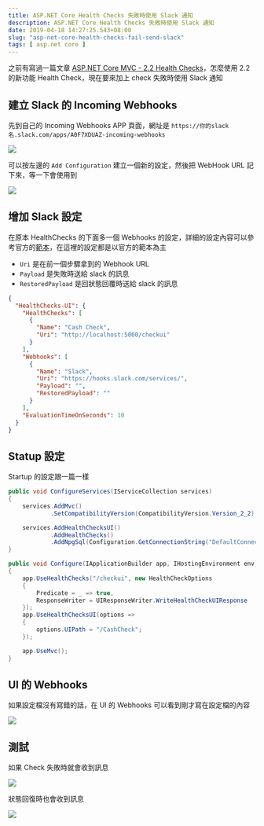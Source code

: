 ```yaml
---
title: ASP.NET Core Health Checks 失敗時使用 Slack 通知
description: ASP.NET Core Health Checks 失敗時使用 Slack 通知
date: 2019-04-18 14:27:25.543+08:00
slug: "asp-net-core-health-checks-fail-send-slack"
tags: [ asp.net core ]
---
```


之前有寫過一篇文章 [ASP.NET Core MVC - 2.2 Health Checks](https://blog.cashwu.com/blog/asp-net-core-mvc-health-checks)，怎麼使用 2.2 的新功能 Health Check，現在要來加上 check 失敗時使用 Slack 通知

## 建立 Slack 的 Incoming Webhooks

先到自己的  Incoming Webhooks APP 頁面，網址是 `https://你的slack名.slack.com/apps/A0F7XDUAZ-incoming-webhooks`

![](/images/404.webp)

可以按左邊的 `Add Configuration` 建立一個新的設定，然後把 WebHook URL 記下來，等一下會使用到

![](/images/404.webp)

## 增加 Slack 設定

在原本 HealthChecks 的下面多一個 Webhooks 的設定，詳細的設定內容可以參考官方的[範本](https://github.com/Xabaril/AspNetCore.Diagnostics.HealthChecks/blob/master/doc/webhooks.md)，在這裡的設定都是以官方的範本為主

- `Uri` 是在前一個步驟拿到的 Webhook URL
- `Payload` 是失敗時送給 slack 的訊息
- `RestoredPayload` 是回狀態回覆時送給 slack 的訊息

```json
{
  "HealthChecks-UI": {
    "HealthChecks": [
      {
        "Name": "Cash Check",
        "Uri": "http://localhost:5000/checkui"
      }
    ],
    "Webhooks": [
      {
        "Name": "Slack",
        "Uri": "https://hooks.slack.com/services/",
        "Payload": "",
        "RestoredPayload": ""
      }
    ],
    "EvaluationTimeOnSeconds": 10
  }
}
```

## Statup 設定

Startup 的設定跟一篇一樣

```csharp
public void ConfigureServices(IServiceCollection services)
{
	services.AddMvc()
			.SetCompatibilityVersion(CompatibilityVersion.Version_2_2);

    services.AddHealthChecksUI()
            .AddHealthChecks()
            .AddNpgSql(Configuration.GetConnectionString("DefaultConnection"));
}

public void Configure(IApplicationBuilder app, IHostingEnvironment env)
{
    app.UseHealthChecks("/checkui", new HealthCheckOptions
    {
        Predicate = _ => true,
        ResponseWriter = UIResponseWriter.WriteHealthCheckUIResponse
    });
    app.UseHealthChecksUI(options =>
    {
        options.UIPath = "/CashCheck";
    });

    app.UseMvc();
}
```

## UI 的 Webhooks

如果設定檔沒有寫錯的話，在 UI 的 Webhooks 可以看到剛才寫在設定檔的內容

![](/images/404.webp)

## 測試

如果 Check 失敗時就會收到訊息

![](/images/404.webp)

狀態回復時也會收到訊息

![](/images/404.webp)